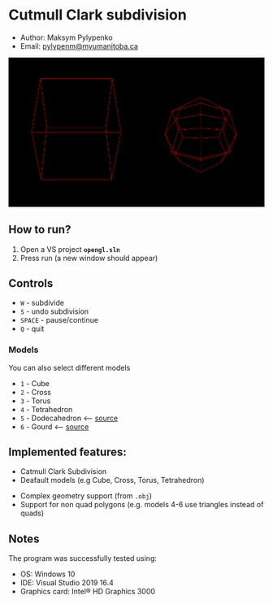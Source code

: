 # Cutmull Clark subdivision
* Author: Maksym Pylypenko
* Email: pylypenm@myumanitoba.ca

![Image](https://github.com/MaksymPylypenko/Catmull-Clark-subdivision/blob/master/subdivision.png)

## How to run?
1. Open a VS project **`opengl.sln`**
2. Press run (a new window should appear)

## Controls
* `W`		- subdivide
* `S`		- undo subdivision
* `SPACE`	- pause/continue
* `Q`		- quit 

### Models
You can also select different models
* `1` - Cube
* `2` - Cross
* `3` - Torus
* `4` - Tetrahedron
* `5` - Dodecahedron <-- [source](https://people.sc.fsu.edu/~jburkardt/data/obj/obj.html)
* `6` - Gourd <-- [source](https://people.sc.fsu.edu/~jburkardt/data/obj/obj.html)

## Implemented features:
* Catmull Clark Subdivision
* Deafault models (e.g Cube, Cross, Torus, Tetrahedron)
- Complex geometry support (from `.obj`)
- Support for non quad polygons (e.g. models 4-6 use triangles instead of quads)

## Notes
The program was successfully tested using:
* OS: Windows 10
* IDE: Visual Studio 2019 16.4
* Graphics card: Intel® HD Graphics 3000
